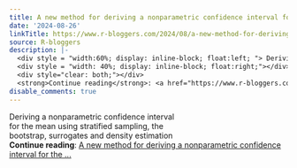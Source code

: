 ```yaml
---
title: A new method for deriving a nonparametric confidence interval for the mean
date: '2024-08-26'
linkTitle: https://www.r-bloggers.com/2024/08/a-new-method-for-deriving-a-nonparametric-confidence-interval-for-the-mean/
source: R-bloggers
description: |-
  <div style = "width:60%; display: inline-block; float:left; "> Deriving a nonparametric confidence interval for the mean using stratified sampling, the bootstrap, surrogates and density estimation</div>
  <div style = "width: 40%; display: inline-block; float:right;"></div>
  <div style="clear: both;"></div>
  <strong>Continue reading</strong>: <a href="https://www.r-bloggers.com/2024/08/a-new-method-for-deriving-a-nonparametric-confidence-interval-for-the-mean/">A new method for deriving a nonparametric confidence interval for the ...
disable_comments: true
---
```

<div style = "width:60%; display: inline-block; float:left; "> Deriving a nonparametric confidence interval for the mean using stratified sampling, the bootstrap, surrogates and density estimation</div>
<div style = "width: 40%; display: inline-block; float:right;"></div>
<div style="clear: both;"></div>
<strong>Continue reading</strong>: <a href="https://www.r-bloggers.com/2024/08/a-new-method-for-deriving-a-nonparametric-confidence-interval-for-the-mean/">A new method for deriving a nonparametric confidence interval for the ...